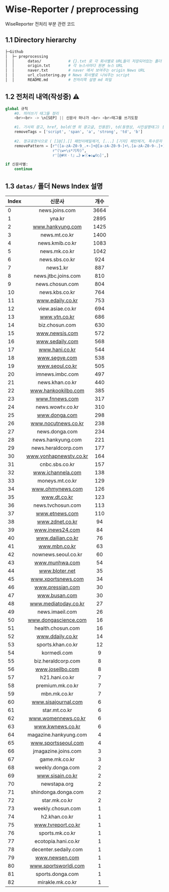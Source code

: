 # Wise-Reporter / preprocessing

WiseReporter 전처리 부분 관련 코드 

## 1.1 Directory hierarchy
```bash
├─Github
│  ├─ preprocessing
│  │      datas/            # {}.txt 로 각 회사별로 URL들이 저장되어있는 폴더 
│  │      origin.txt        # 각 뉴스사마다 원본 뉴스 URL
│  │      naver.txt         # naver 에서 보여주는 origin News URL 
│  │      url_clustering.py # News 회사별로 나눠주는 script 
│  │      README.md         # 전처리쪽 설명 md 파일   
```
## 1.2 전처리 내역(작성중) :warning:
```python 
global 규칙     
    #0. 띄어쓰기 태그들 정리
    <br><br> -> \n[SEP] || 신문사 하나가 <br> <br>태그를 쓰기도함 

    #1. 기사외 광고, href, bold(맨 위 광고글, 인용문), td(동영상, 사진설명태그) 등 제거 
    removeTags = ['script', 'span', 'a', 'strong', 'td', 'b']
    
    #2. 정규표현식으로 ( []@[].[] 패턴이메일제거, [...] [기자] 패턴제거, 특수문자 제거 순서로 regex sub
    removePattern = [r"([a-zA-Z0-9_.+-]+@[a-zA-Z0-9-]+\.[a-zA-Z0-9-.]+)",
                     r"(\w+\s*기자)",
                     r'[@#※ㆍ!』…》▶ⓒ◆◇▲©○]',]

if 신문사별:
    continue
```

## 1.3 `datas/` 폴더 News Index 설명
|Index|신문사|개수|
|:---|:---:|:---:|
|0|news.joins.com|3664|
|1|yna.kr|2895|
|2|www.hankyung.com|1425|
|3|news.mt.co.kr|1400|
|4|news.kmib.co.kr|1083|
|5|news.mk.co.kr|1042|
|6|news.sbs.co.kr|924|
|7|news1.kr|887|
|8|news.jtbc.joins.com|810|
|9|news.chosun.com|804|
|10|news.kbs.co.kr|764|
|11|www.edaily.co.kr|753|
|12|view.asiae.co.kr|694|
|13|www.ytn.co.kr|686|
|14|biz.chosun.com|630|
|15|www.newsis.com|572|
|16|www.sedaily.com|568|
|17|www.hani.co.kr|544|
|18|www.segye.com|538|
|19|www.seoul.co.kr|505|
|20|imnews.imbc.com|497|
|21|news.khan.co.kr|440|
|22|www.hankookilbo.com|385|
|23|www.fnnews.com|317|
|24|news.wowtv.co.kr|310|
|25|www.donga.com|298|
|26|www.nocutnews.co.kr|238|
|27|news.donga.com|234|
|28|news.hankyung.com|221|
|29|news.heraldcorp.com|177|
|30|www.yonhapnewstv.co.kr|164|
|31|cnbc.sbs.co.kr|157|
|32|www.ichannela.com|138|
|33|moneys.mt.co.kr|129|
|34|www.ohmynews.com|126|
|35|www.dt.co.kr|123|
|36|news.tvchosun.com|113|
|37|www.etnews.com|110|
|38|www.zdnet.co.kr|94|
|39|www.inews24.com|84|
|40|www.dailian.co.kr|76|
|41|www.mbn.co.kr|63|
|42|nownews.seoul.co.kr|60|
|43|www.munhwa.com|54|
|44|www.bloter.net|35|
|45|www.xportsnews.com|34|
|46|www.pressian.com|30|
|47|www.busan.com|30|
|48|www.mediatoday.co.kr|27|
|49|news.imaeil.com|26|
|50|www.dongascience.com|16|
|51|health.chosun.com|16|
|52|www.ddaily.co.kr|14|
|53|sports.khan.co.kr|12|
|54|kormedi.com|9|
|55|biz.heraldcorp.com|8|
|56|www.joseilbo.com|8|
|57|h21.hani.co.kr|7|
|58|premium.mk.co.kr|7|
|59|mbn.mk.co.kr|7|
|60|www.sisajournal.com|6|
|61|star.mt.co.kr|6|
|62|www.womennews.co.kr|6|
|63|www.kwnews.co.kr|6|
|64|magazine.hankyung.com|4|
|65|www.sportsseoul.com|4|
|66|jmagazine.joins.com|3|
|67|game.mk.co.kr|3|
|68|weekly.donga.com|2|
|69|www.sisain.co.kr|2|
|70|newstapa.org|2|
|71|shindonga.donga.com|2|
|72|star.mk.co.kr|2|
|73|weekly.chosun.com|1|
|74|h2.khan.co.kr|1|
|75|www.tvreport.co.kr|1|
|76|sports.mk.co.kr|1|
|77|ecotopia.hani.co.kr|1|
|78|decenter.sedaily.com|1|
|79|www.newsen.com|1|
|80|www.sportsworldi.com|1|
|81|sports.donga.com|1|
|82|mirakle.mk.co.kr|1|




